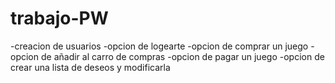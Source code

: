 # trabajo-PW

-creacion de usuarios
-opcion de logearte
-opcion de comprar un juego
-opcion de añadir al carro de compras
-opcion de pagar un juego
-opcion de crear una lista de deseos y modificarla
